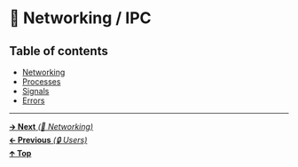 # 📡 Networking / IPC

## Table of contents

- [Networking](networking.md)
- [Processes](processes.md)
- [Signals](signals.md)
- [Errors](errors.md)

<hr>

[🡲 **Next** _(📡 Networking)_](networking.md)<br>
[🡰 **Previous** _(🔒 Users)_](../security/users.md)<br>
[🡱 **Top**](../../README.md#table-of-contents)<br>
